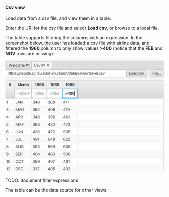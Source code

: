 #### Csv view

Load data from a csv file, and view them in a table.

Enter the URI for the csv file and select **Load csv**, or browse to a local file.

The table supports filtering the columns with an expression. In the screenshot below, the user has loaded a csv file with airline data, and filtered the **1960** column to only show values **>400** (notice that the **FEB** and **NOV** rows are missing).

![Table with csv data](csv-view.png)

TODO: document filter expressions

The table can be the data source for other views.
